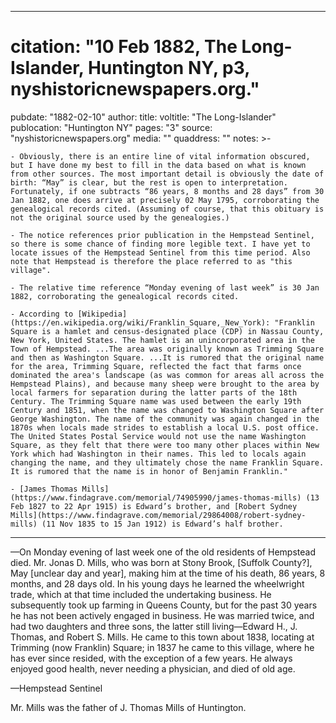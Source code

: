  ---
#  citation: "10 Feb 1882, The Long-Islander, Huntington NY, p3, nyshistoricnewspapers.org."
pubdate:  "1882-02-10"
author: 
title: 
voltitle:  "The Long-Islander"
publocation:  "Huntington  NY"
pages:  "3"
source:  "nyshistoricnewspapers.org"
media:  ""
quaddress:  ""
notes: >-

    - Obviously, there is an entire line of vital information obscured, but I have done my best to fill in the data based on what is known from other sources. The most important detail is obviously the date of birth: “May” is clear, but the rest is open to interpretation. Fortunately, if one subtracts “86 years, 8 months and 28 days” from 30 Jan 1882, one does arrive at precisely 02 May 1795, corroborating the genealogical records cited. (Assuming of course, that this obituary is not the original source used by the genealogies.)
    
    - The notice references prior publication in the Hempstead Sentinel, so there is some chance of finding more legible text. I have yet to locate issues of the Hempstead Sentinel from this time period. Also note that Hempstead is therefore the place referred to as "this village".

    - The relative time reference “Monday evening of last week” is 30 Jan 1882, corroborating the genealogical records cited. 

    - According to [Wikipedia](https://en.wikipedia.org/wiki/Franklin_Square,_New_York): "Franklin Square is a hamlet and census-designated place (CDP) in Nassau County, New York, United States. The hamlet is an unincorporated area in the Town of Hempstead. ...The area was originally known as Trimming Square and then as Washington Square. ...It is rumored that the original name for the area, Trimming Square, reflected the fact that farms once dominated the area's landscape (as was common for areas all across the Hempstead Plains), and because many sheep were brought to the area by local farmers for separation during the latter parts of the 18th Century. The Trimming Square name was used between the early 19th Century and 1851, when the name was changed to Washington Square after George Washington. The name of the community was again changed in the 1870s when locals made strides to establish a local U.S. post office. The United States Postal Service would not use the name Washington Square, as they felt that there were too many other places within New York which had Washington in their names. This led to locals again changing the name, and they ultimately chose the name Franklin Square. It is rumored that the name is in honor of Benjamin Franklin."
   
    - [James Thomas Mills](https://www.findagrave.com/memorial/74905990/james-thomas-mills) (13 Feb 1827 to 22 Apr 1915) is Edward’s brother, and [Robert Sydney Mills](https://www.findagrave.com/memorial/29864008/robert-sydney-mills) (11 Nov 1835 to 15 Jan 1912) is Edward’s half brother. 
---

—On Monday evening of last week one of the old residents of Hempstead died. Mr. Jonas D. Mills, who was born at Stony Brook, [Suffolk County?], May [unclear day and year], making him at the time of his death, 86 years, 8 months, and 28 days old. In his young days he learned the wheelwright trade, which at that time included the undertaking business. He subsequently took up farming in Queens County, but for the past 30 years he has not been actively engaged in business. He was married twice, and had two daughters and three sons, the latter still living—Edward H., J. Thomas, and Robert S. Mills. He came to this town about 1838, locating at Trimming (now Franklin) Square; in 1837 he came to this village, where he has ever since resided, with the exception of a few years. He always enjoyed good health, never needing a physician, and died of old age. 

—Hempstead Sentinel

Mr. Mills was the father of J. Thomas Mills of Huntington.

